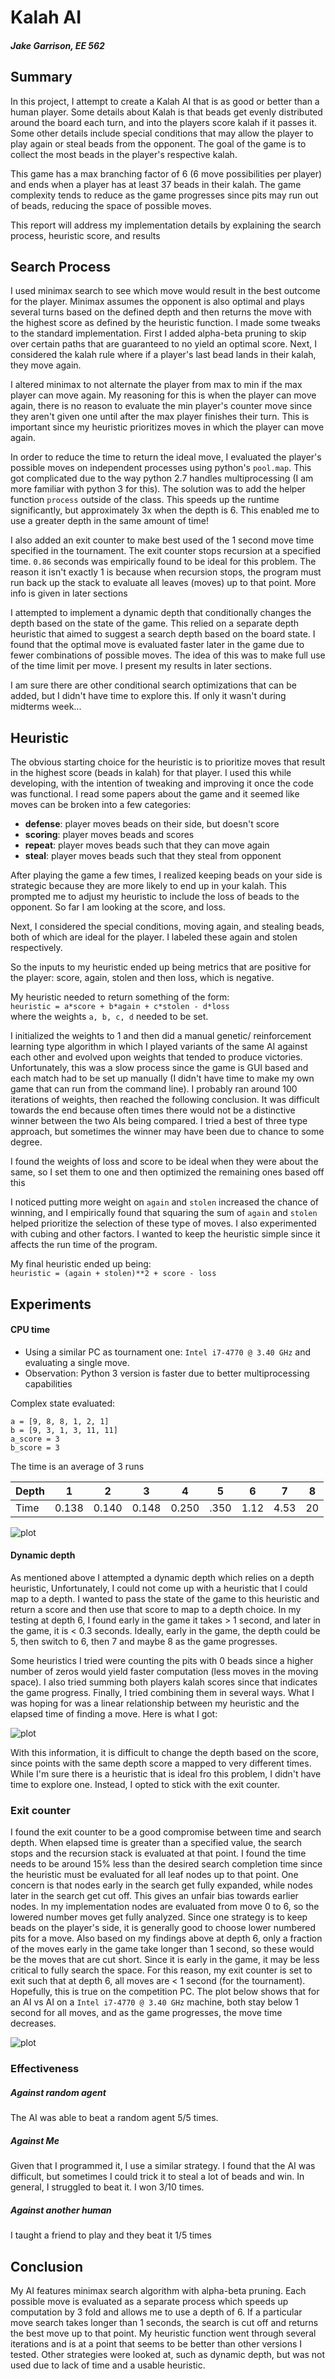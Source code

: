 # Kalah AI
##### Jake Garrison, EE 562

## Summary
In this project, I attempt to create a Kalah AI that is as good or better than a human player. Some details about Kalah is that beads get evenly distributed around the board each turn, and into the players score kalah if it passes it. Some other details include special conditions that may allow the player to play again or steal beads from the opponent. The goal of the game is to collect the most beads in the player's respective kalah.

This game has a max branching factor of 6 (6 move possibilities per player) and ends when a player has at least 37 beads in their kalah. The game complexity tends to reduce as the game progresses since pits may run out of beads, reducing the space of possible moves.

This report will address my implementation details by explaining the search process, heuristic score, and results

## Search Process
I used minimax search to see which move would result in the best outcome for the player. Minimax assumes the opponent is also optimal and plays several turns based on the defined depth and then returns the move with the highest score as defined by the heuristic function. I made some tweaks to the standard implementation. First I added alpha-beta pruning to skip over certain paths that are guaranteed to no yield an optimal score. Next, I considered the kalah rule where if a player's last bead lands in their kalah, they move again.

I altered minimax to not alternate the player from max to min if the max player can move again. My reasoning for this is when the player can move again, there is no reason to evaluate the min player's counter move since they aren't given one until after the max player finishes their turn. This is important since my heuristic prioritizes moves in which the player can move again.

In order to reduce the time to return the ideal move, I evaluated the player's possible moves on independent processes using python's `pool.map`. This got complicated due to the way python 2.7 handles multiprocessing (I am more familiar with python 3 for this). The solution was to add the helper function `process` outside of the class. This speeds up the runtime significantly, but approximately 3x when the depth is 6. This enabled me to use a greater depth in the same amount of time!

I also added an exit counter to make best used of the 1 second move time specified in the tournament. The exit counter stops recursion at a specified time. `0.86` seconds was empirically found to be ideal for this problem. The reason it isn't exactly 1 is because when recursion stops, the program must run back up the stack to evaluate all leaves (moves) up to that point. More info is given in later sections

I attempted to implement a dynamic depth that conditionally changes the depth based on the state of the game. This relied on a separate depth heuristic that aimed to suggest a search depth based on the board state. I found that the optimal move is evaluated faster later in the game due to fewer combinations of possible moves. The idea of this was to make full use of the time limit per move. I present my results in later sections.

I am sure there are other conditional search optimizations that can be added, but I didn't have time to explore this. If only it wasn't during midterms week...

## Heuristic
The obvious starting choice for the heuristic is to prioritize moves that result in the highest score (beads in kalah) for that player. I used this while developing, with the intention of tweaking and improving it once the code was functional. I read some papers about the game and it seemed like moves can be broken into a few categories:

* **defense**: player moves beads on their side, but doesn't score
* **scoring**: player moves beads and scores
* **repeat**: player moves beads such that they can move again
* **steal**: player moves beads such that they steal from opponent

After playing the game a few times, I realized keeping beads on your side is strategic because they are more likely to end up in your kalah. This prompted me to adjust my heuristic to include the loss of beads to the opponent. So far I am looking at the score, and loss.

Next, I considered the special conditions, moving again, and stealing beads, both of which are ideal for the player. I labeled these again and stolen respectively.

So the inputs to my heuristic ended up being metrics that are positive for the player: score, again, stolen and then loss, which is negative.

My heuristic needed to return something of the form:
<br>`heuristic = a*score + b*again + c*stolen - d*loss`<br>
where the weights `a, b, c, d` needed to be set.

I initialized the weights to 1 and then did a manual genetic/ reinforcement learning type algorithm in which I played variants of the same AI against each other and evolved upon weights that tended to produce victories. Unfortunately, this was a slow process since the game is GUI based and each match had to be set up manually (I didn't have time to make my own game that can run from the command line). I probably ran around 100 iterations of weights, then reached the following conclusion. It was difficult towards the end because often times there would not be a distinctive winner between the two AIs being compared. I tried a best of three type approach, but sometimes the winner may have been due to chance to some degree.

I found the weights of loss and score to be ideal when they were about the same, so I set them to one and then optimized the remaining ones based off this

I noticed putting more weight on `again` and `stolen` increased the chance of winning, and I empirically found that squaring the sum of `again` and `stolen` helped prioritize the selection of these type of moves. I also experimented with cubing and other factors. I wanted to keep the heuristic simple since it affects the run time of the program.

My final heuristic ended up being:
<br>`heuristic = (again + stolen)**2 + score - loss`<br>

## Experiments
#### CPU time
* Using a similar PC as tournament one: `Intel i7-4770 @ 3.40 GHz` and evaluating a single move.
* Observation: Python 3 version is faster due to better multiprocessing capabilities

Complex state evaluated:
```
a = [9, 8, 8, 1, 2, 1]
b = [9, 3, 1, 3, 11, 11]
a_score = 3
b_score = 3
```

The time is an average of 3 runs

| Depth    | 1     | 2     | 3     | 4     | 5    | 6    | 7    | 8  |
|----------|-------|-------|-------|-------|------|------|------|----|
| Time | 0.138 | 0.140 | 0.148 | 0.250 | .350 | 1.12 | 4.53 | 20 |

![plot](runtime.PNG)


#### Dynamic depth
As mentioned above I attempted a dynamic depth which relies on a depth heuristic, Unfortunately, I could not come up with a heuristic that I could map to a depth. I wanted to pass the state of the game to this heuristic and return a score and then use that score to map to a depth choice. In my testing at depth 6, I found early in the game it takes > 1 second, and later in the game, it is < 0.3 seconds. Ideally, early in the game, the depth could be 5, then switch to 6, then 7 and maybe 8 as the game progresses.

Some heuristics I tried were counting the pits with 0 beads since a higher number of zeros would yield faster computation (less moves in the moving space). I also tried summing both players kalah scores since that indicates the game progress. Finally, I tried combining them in several ways. What I was hoping for was a linear relationship between my heuristic and the elapsed time of finding a move. Here is what I got:

![plot](depth_score.png)

With this information, it is difficult to change the depth based on the score, since points with the same depth score a mapped to very different times. While I'm sure there is a heuristic that is ideal fro this problem, I didn't have time to explore one. Instead, I opted to stick with the exit counter.

### Exit counter
I found the exit counter to be a good compromise between time and search depth. When elapsed time is greater than a specified value,  the search stops and the recursion stack is evaluated at that point. I found the time needs to be around 15% less than the desired search completion time since the heuristic must be evaluated for all leaf nodes up to that point. One concern is that nodes early in the search get fully expanded, while nodes later in the search get cut off. This gives an unfair bias towards earlier nodes. In my implementation nodes are evaluated from move 0 to 6, so the lowered number moves get fully analyzed. Since one strategy is to keep beads on the player's side, it is generally good to choose lower numbered pits for a move. Also based on my findings above at depth 6, only a fraction of the moves early in the game take longer than 1 second, so these would be the moves that are cut short. Since it is early in the game, it may be less critical to fully search the space. For this reason, my exit counter is set to exit such that at depth 6, all moves are < 1 second (for the tournament). Hopefully, this is true on the competition PC. The plot below shows that for an AI vs AI on a `Intel i7-4770 @ 3.40 GHz` machine, both stay below 1 second for all moves, and as the game progresses, the move time decreases.

![plot](move_time.png)


### Effectiveness
##### Against random agent
The AI was able to beat a random agent 5/5 times.

##### Against Me
Given that I programmed it, I use a similar strategy. I found that the AI was difficult, but sometimes I could trick it to steal a lot of beads and win. In general, I struggled to beat it. I won 3/10 times.

##### Against another human
I taught a friend to play and they beat it 1/5 times

## Conclusion
My AI features minimax search algorithm with alpha-beta pruning. Each possible move is evaluated as a separate process which speeds up computation by 3 fold and allows me to use a depth of 6. If a particular move search takes longer than 1 seconds, the search is cut off and returns the best move up to that point. My heuristic function went through several iterations and is at a point that seems to be better than other versions I tested. Other strategies were looked at, such as dynamic depth, but was not used due to lack of time and a usable heuristic.
